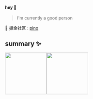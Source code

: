 <!-- ## 👋   我是小黄瓜没有刺~ 🥒 -->

<!-- **擅长:**  

<code><img height="20" src="https://raw.githubusercontent.com/github/explore/80688e429a7d4ef2fca1e82350fe8e3517d3494d/topics/javascript/javascript.png"></code>
<code><img height="20" src="https://raw.githubusercontent.com/github/explore/80688e429a7d4ef2fca1e82350fe8e3517d3494d/topics/typescript/typescript.png"></code>
<code><img height="20" src="https://raw.githubusercontent.com/github/explore/80688e429a7d4ef2fca1e82350fe8e3517d3494d/topics/vue/vue.png"></code>
<code><img height="20" src="https://raw.githubusercontent.com/github/explore/80688e429a7d4ef2fca1e82350fe8e3517d3494d/topics/react/react.png"></code>
<code><img height="20" src="https://raw.githubusercontent.com/github/explore/80688e429a7d4ef2fca1e82350fe8e3517d3494d/topics/nodejs/nodejs.png"></code>
 -->
<!-- - 🔭 I'm currently a good person
- 🐧 QQ : 570588655
- 📧 Email : 13021001372@163.com
- 📁 掘金社区 : [小黄瓜没有刺](https://juejin.cn/user/3227821869648253) -->


#### hey 👋

> I'm currently a good person

<!-- 🔗 [](https://ky.ink) -->

👀 掘金社区 : [pino](https://juejin.cn/user/3227821869648253)

## summary ✨

<img align="" height="137px" src="https://github-readme-stats.vercel.app/api?username=atpino&hide_title=true&hide_border=true&show_icons=true&include_all_commits=true&line_height=21&theme=radical&locale=cn" /><img align="" height="137px" src="https://github-readme-stats.vercel.app/api/top-langs/?username=atpino&hide_title=true&hide_border=true&layout=compact&theme=radical&locale=cn" />
<!-- <img align="" height="137px" src="https://github-readme-stats.vercel.app/api?username=konvyi&hide_title=true&hide_border=false&show_icons=true&include_all_commits=true&line_height=21&theme=buefy" /><img align="" height="137px" src="https://github-readme-stats.vercel.app/api/top-langs/?username=konvyi&hide_title=true&hide_border=false&layout=compact&theme=buefy" /> -->

